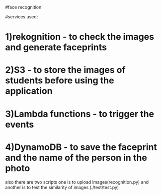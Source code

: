 #face recognition

#services used:
# 1)rekognition - to check the images and generate faceprints
# 2)S3 - to store the images of students before using the application
# 3)Lambda functions - to trigger the events
# 4)DynamoDB - to save the faceprint and the name of the person in the photo
 
also there are two scripts one is to upload images(recognition.py) and another is to test the similarity of images (./test/test.py) 
